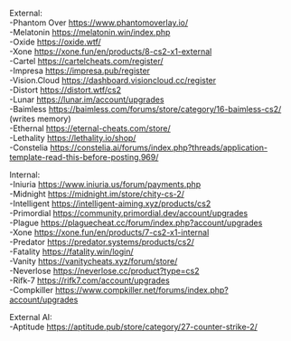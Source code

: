 External:                                                                                                                              
-Phantom Over           https://www.phantomoverlay.io/                                                                                                  
-Melatonin	        https://melatonin.win/index.php                                                                                                                              
-Oxide		        https://oxide.wtf/                                                                                                                              
-Xone		        https://xone.fun/en/products/8-cs2-x1-external                                                                                                                              
-Cartel		        https://cartelcheats.com/register/                                                                                                                              
-Impresa	        https://impresa.pub/register                                                                                                                              
-Vision.Cloud	        https://dashboard.visioncloud.cc/register    
-Distort        https://distort.wtf/cs2                                                                                                                                                                                     
-Lunar		        https://lunar.im/account/upgrades                                                                                                                              
-Baimless	        https://baimless.com/forums/store/category/16-baimless-cs2/      (writes memory)                                                                                                                        
-Ethernal	        https://eternal-cheats.com/store/                                                                                                                              
-Lethality	        https://lethality.io/shop/                                                                                                                              
-Constelia	        https://constelia.ai/forums/index.php?threads/application-template-read-this-before-posting.969/                                                                                                                              
                                                                                                                                                                                                                                                            
Internal:                                                                                                                              
-Iniuria	        https://www.iniuria.us/forum/payments.php                                                                                                                              
-Midnight	        https://midnight.im/store/chity-cs-2/                                                                                                                              
-Intelligent	        https://intelligent-aiming.xyz/products/cs2                                                                                                                              
-Primordial	        https://community.primordial.dev/account/upgrades                                                                                                                              
-Plague		        https://plaguecheat.cc/forum/index.php?account/upgrades                                                                                                                              
-Xone		        https://xone.fun/en/products/7-cs2-x1-internal                                                                                                                              
-Predator	        https://predator.systems/products/cs2/                                                                                                                              
-Fatality	        https://fatality.win/login/                                                                                                                              
-Vanity		        https://vanitycheats.xyz/forum/store/                                                                                                                              
-Neverlose	        https://neverlose.cc/product?type=cs2                                                                                                                              
-Rifk-7		        https://rifk7.com/account/upgrades                                                                                                                              
-Compkiller	        https://www.compkiller.net/forums/index.php?account/upgrades                                                                                                                              
                                                                                                                                                                                                                                                            
External AI:                                                                                                                              
-Aptitude	        https://aptitude.pub/store/category/27-counter-strike-2/                                                                                                                              

